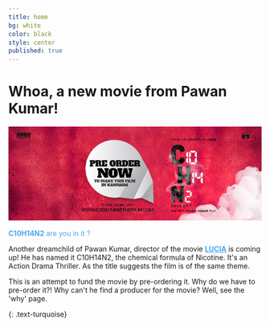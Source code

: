 ```yaml
---
title: home
bg: white
color: black
style: center
published: true
---
```


# **Whoa, a new movie from Pawan Kumar!**

![](/img/c10h14n2-red.jpg)



<p style="color:#49a7e9"><strong>C10H14N2</strong> are you in it ?</p>




Another dreamchild of Pawan Kumar, director of the movie <a style="color:#49a7e9" href="http://muvi.es/w3254/312452" target="_blank"><b>LUCIA</b></a> is coming up! He has named it C10H14N2, the chemical formula of Nicotine. It's an Action Drama Thriller. As the title suggests the film is of the same theme.

This is an attempt to fund the movie by pre-ordering it. Why do we have to pre-order it?! Why can't he find a producer for the movie? Well, see the 'why' page.
<a href="http://c10h14n2movie.com" target="_blank"><span id="forkongithub"></span></a>

{: .text-turquoise}
